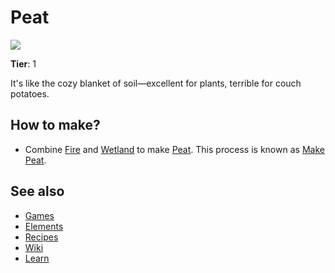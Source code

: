 # Peat

![](/wiki/images/item.peat.png)

**Tier**: 1

It's like the cozy blanket of soil—excellent for plants, terrible for couch potatoes.

## How to make?

* Combine [Fire](/wiki/elements/fire) and [Wetland](/wiki/elements/wetland) to make [Peat](/wiki/elements/peat). This process is known as [Make Peat](/wiki/recipes/make-peat).

## See also

* [Games](/wiki/games)
* [Elements](/wiki/elements)
* [Recipes](/wiki/recipes)
* [Wiki](/wiki/index)
* [Learn](/learn/index)